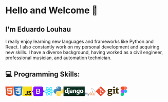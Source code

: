 # Hello and Welcome 👋

## I'm Eduardo Louhau

I really enjoy learning new languages and frameworks like Python and React. I also constantly work on my personal development and acquiring new skills. I have a diverse background, having worked as a civil engineer, professional musician, and automation technician. 

## 💻 Programming Skills:
<img align="left" target="_blank" alt="HTML" height="30px" src="img/html-icon.png" />
<img align="left" target="_blank" alt="CSS" height="30px" src="img/css-icon.png" />
<img align="left" target="_blank" alt="JavaScript" height="30px" src="img/JavaScript-01.png" />
<img align="left" target="_blank" alt="Bootstrap" height="30px" src="img/bootstrap-5-logo-icon.png" />
<img align="left" target="_blank" alt="React" height="30px" src="img/React-01.png" />
<!-- <img align="left" target="_blank" alt="Nextjs" height="30px" src="img/nextjs-icon.png" /> -->
<img align="left" target="_blank" alt="Python" height="30px" src="img/python-programming-language-icon.png" />
<img align="left" target="_blank" alt="Django" height="30px" src="img/django-logo-negative.png" />
<img align="left" target="_blank" alt="MySQL" height="35px" src="img/MySQL-01.png" />
<img align="left" target="_blank" alt="Git" height="30px" src="img/Git-Logo-2Color.png" />
<img align="left" target="_blank" alt="Figma" height="30px" src="img/Figma-01.png" />

